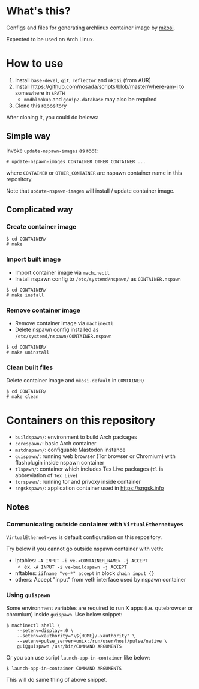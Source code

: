 # What's this?
Configs and files for generating archlinux container image by [mkosi](https://github.com/systemd/mkosi).

Expected to be used on Arch Linux.


# How to use
1. Install `base-devel`, `git`, `reflector` and `mkosi` (from AUR)
2. Install https://github.com/nosada/scripts/blob/master/where-am-i to somewhere in `$PATH`
    - `mmdblookup` and `geoip2-database` may also be required
3. Clone this repository

After cloning it, you could do belows:

## Simple way
Invoke `update-nspawn-images` as root:

```
# update-nspawn-images CONTAINER OTHER_CONTAINER ...
```

where `CONTAINER` or `OTHER_CONTAINER` are nspawn container name in this repository.

Note that `update-nspawn-images` will install / update container image.


## Complicated way

### Create container image
```
$ cd CONTAINER/
# make
```

### Import built image
- Import container image via `machinectl`
- Install nspawn config to `/etc/systemd/nspawn/` as `CONTAINER.nspawn`

```
$ cd CONTAINER/
# make install
```

### Remove container image
- Remove container image via `machinectl`
- Delete nspawn config installed as `/etc/systemd/nspawn/CONTAINER.nspawn`

```
$ cd CONTAINER/
# make uninstall
```

### Clean built files
Delete container image and `mkosi.default` in `CONTAINER/`
```
$ cd CONTAINER/
# make clean
```


# Containers on this repository
- `buildspawn/`: environment to build Arch packages
- `corespawn/`: basic Arch container
- `mstdnspawn/`: configuable Mastodon instance
- `guispawn/`: running web browser (Tor browser or Chromium) with flashplugin inside nspawn container
- `tlspawn/`: container which includes Tex Live packages (`tl` is abbreviation of `Tex Live`)
- `torspawn/`: running tor and privoxy inside container
- `sngskspawn/`: application container used in https://sngsk.info

## Notes
### Communicating outside container with `VirtualEthernet=yes`
`VirtualEthernet=yes` is default configuration on this repository.

Try below if you cannot go outside nspawn container with veth:
- iptables: `-A INPUT -i ve-<CONTAINER_NAME> -j ACCEPT`
  - ex. `-A INPUT -i ve-buildspawn -j ACCEPT`
- nftables: `iifname "ve-*" accept` in block `chain input {}`
- others: Accept "input" from veth interface used by nspawn container

### Using `guispawn`
Some environment variables are required to run X apps (i.e. qutebrowser or chromium) inside `guispawn`. Use below snippet:

```
$ machinectl shell \
	--setenv=display=:0 \
	--setenv=xauthority="\${HOME}/.xauthority" \
	--setenv=pulse_server=unix:/run/user/host/pulse/native \
	gui@guispawn /usr/bin/COMMAND ARGUMENTS
```

Or you can use script `launch-app-in-container` like below:

```
$ launch-app-in-container COMMAND ARGUMENTS
```

This will do same thing of above snippet.
